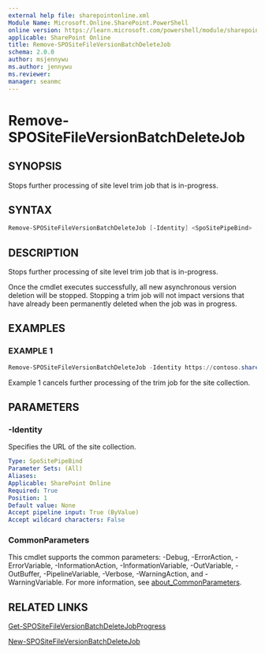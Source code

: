 ```yaml
---
external help file: sharepointonline.xml
Module Name: Microsoft.Online.SharePoint.PowerShell
online version: https://learn.microsoft.com/powershell/module/sharepoint-online/remove-spositefileversionbatchdeletejob
applicable: SharePoint Online
title: Remove-SPOSiteFileVersionBatchDeleteJob
schema: 2.0.0
author: msjennywu
ms.author: jennywu
ms.reviewer:
manager: seanmc
---
```


# Remove-SPOSiteFileVersionBatchDeleteJob

## SYNOPSIS

Stops further processing of site level trim job that is in-progress.

## SYNTAX

```powershell
Remove-SPOSiteFileVersionBatchDeleteJob [-Identity] <SpoSitePipeBind> [<CommonParameters>]
```

## DESCRIPTION

Stops further processing of site level trim job that is in-progress.

Once the cmdlet executes successfully, all new asynchronous version deletion will be stopped. Stopping a trim job will not impact versions that have already been permanently deleted when the job was in progress.

## EXAMPLES

### EXAMPLE 1

```powershell
Remove-SPOSiteFileVersionBatchDeleteJob -Identity https://contoso.sharepoint.com/sites/site1
```

Example 1 cancels further processing of the trim job for the site collection.

## PARAMETERS

### -Identity

Specifies the URL of the site collection.

```yaml
Type: SpoSitePipeBind
Parameter Sets: (All)
Aliases:
Applicable: SharePoint Online
Required: True
Position: 1
Default value: None
Accept pipeline input: True (ByValue)
Accept wildcard characters: False
```

### CommonParameters

This cmdlet supports the common parameters: -Debug, -ErrorAction, -ErrorVariable, -InformationAction, -InformationVariable, -OutVariable, -OutBuffer, -PipelineVariable, -Verbose, -WarningAction, and -WarningVariable. For more information, see [about_CommonParameters](https://go.microsoft.com/fwlink/?LinkID=113216).

## RELATED LINKS

[Get-SPOSiteFileVersionBatchDeleteJobProgress](Get-SPOSiteFileVersionBatchDeleteJobProgress.md)

[New-SPOSiteFileVersionBatchDeleteJob](New-SPOSiteFileVersionBatchDeleteJob.md)
